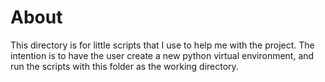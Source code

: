 # About

This directory is for little scripts that I use to help me with the project. The intention is to have the user create a new python virtual environment, and run the scripts with this folder as the working directory.

